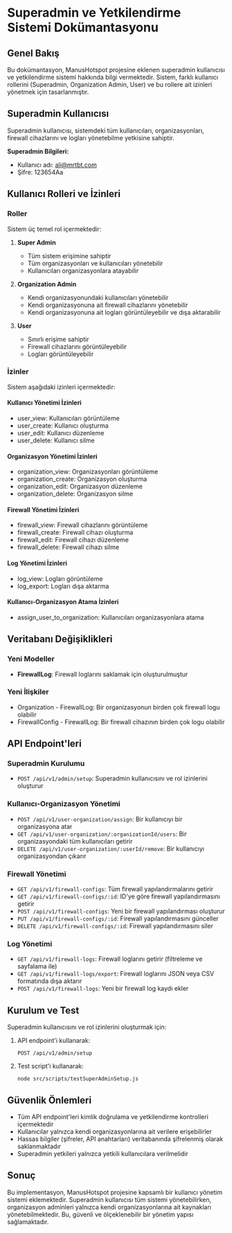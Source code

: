 # Superadmin ve Yetkilendirme Sistemi Dokümantasyonu

## Genel Bakış
Bu dokümantasyon, ManusHotspot projesine eklenen superadmin kullanıcısı ve yetkilendirme sistemi hakkında bilgi vermektedir. Sistem, farklı kullanıcı rollerini (Superadmin, Organization Admin, User) ve bu rollere ait izinleri yönetmek için tasarlanmıştır.

## Superadmin Kullanıcısı
Superadmin kullanıcısı, sistemdeki tüm kullanıcıları, organizasyonları, firewall cihazlarını ve logları yönetebilme yetkisine sahiptir.

**Superadmin Bilgileri:**
- Kullanıcı adı: ali@mrtbt.com
- Şifre: 123654Aa

## Kullanıcı Rolleri ve İzinleri

### Roller
Sistem üç temel rol içermektedir:

1. **Super Admin**
   - Tüm sistem erişimine sahiptir
   - Tüm organizasyonları ve kullanıcıları yönetebilir
   - Kullanıcıları organizasyonlara atayabilir

2. **Organization Admin**
   - Kendi organizasyonundaki kullanıcıları yönetebilir
   - Kendi organizasyonuna ait firewall cihazlarını yönetebilir
   - Kendi organizasyonuna ait logları görüntüleyebilir ve dışa aktarabilir

3. **User**
   - Sınırlı erişime sahiptir
   - Firewall cihazlarını görüntüleyebilir
   - Logları görüntüleyebilir

### İzinler
Sistem aşağıdaki izinleri içermektedir:

#### Kullanıcı Yönetimi İzinleri
- user_view: Kullanıcıları görüntüleme
- user_create: Kullanıcı oluşturma
- user_edit: Kullanıcı düzenleme
- user_delete: Kullanıcı silme

#### Organizasyon Yönetimi İzinleri
- organization_view: Organizasyonları görüntüleme
- organization_create: Organizasyon oluşturma
- organization_edit: Organizasyon düzenleme
- organization_delete: Organizasyon silme

#### Firewall Yönetimi İzinleri
- firewall_view: Firewall cihazlarını görüntüleme
- firewall_create: Firewall cihazı oluşturma
- firewall_edit: Firewall cihazı düzenleme
- firewall_delete: Firewall cihazı silme

#### Log Yönetimi İzinleri
- log_view: Logları görüntüleme
- log_export: Logları dışa aktarma

#### Kullanıcı-Organizasyon Atama İzinleri
- assign_user_to_organization: Kullanıcıları organizasyonlara atama

## Veritabanı Değişiklikleri

### Yeni Modeller
- **FirewallLog**: Firewall loglarını saklamak için oluşturulmuştur

### Yeni İlişkiler
- Organization - FirewallLog: Bir organizasyonun birden çok firewall logu olabilir
- FirewallConfig - FirewallLog: Bir firewall cihazının birden çok logu olabilir

## API Endpoint'leri

### Superadmin Kurulumu
- `POST /api/v1/admin/setup`: Superadmin kullanıcısını ve rol izinlerini oluşturur

### Kullanıcı-Organizasyon Yönetimi
- `POST /api/v1/user-organization/assign`: Bir kullanıcıyı bir organizasyona atar
- `GET /api/v1/user-organization/:organizationId/users`: Bir organizasyondaki tüm kullanıcıları getirir
- `DELETE /api/v1/user-organization/:userId/remove`: Bir kullanıcıyı organizasyondan çıkarır

### Firewall Yönetimi
- `GET /api/v1/firewall-configs`: Tüm firewall yapılandırmalarını getirir
- `GET /api/v1/firewall-configs/:id`: ID'ye göre firewall yapılandırmasını getirir
- `POST /api/v1/firewall-configs`: Yeni bir firewall yapılandırması oluşturur
- `PUT /api/v1/firewall-configs/:id`: Firewall yapılandırmasını günceller
- `DELETE /api/v1/firewall-configs/:id`: Firewall yapılandırmasını siler

### Log Yönetimi
- `GET /api/v1/firewall-logs`: Firewall loglarını getirir (filtreleme ve sayfalama ile)
- `GET /api/v1/firewall-logs/export`: Firewall loglarını JSON veya CSV formatında dışa aktarır
- `POST /api/v1/firewall-logs`: Yeni bir firewall log kaydı ekler

## Kurulum ve Test

Superadmin kullanıcısını ve rol izinlerini oluşturmak için:

1. API endpoint'i kullanarak:
   ```
   POST /api/v1/admin/setup
   ```

2. Test script'i kullanarak:
   ```
   node src/scripts/testSuperAdminSetup.js
   ```

## Güvenlik Önlemleri

- Tüm API endpoint'leri kimlik doğrulama ve yetkilendirme kontrolleri içermektedir
- Kullanıcılar yalnızca kendi organizasyonlarına ait verilere erişebilirler
- Hassas bilgiler (şifreler, API anahtarları) veritabanında şifrelenmiş olarak saklanmaktadır
- Superadmin yetkileri yalnızca yetkili kullanıcılara verilmelidir

## Sonuç

Bu implementasyon, ManusHotspot projesine kapsamlı bir kullanıcı yönetim sistemi eklemektedir. Superadmin kullanıcısı tüm sistemi yönetebilirken, organizasyon adminleri yalnızca kendi organizasyonlarına ait kaynakları yönetebilmektedir. Bu, güvenli ve ölçeklenebilir bir yönetim yapısı sağlamaktadır.
